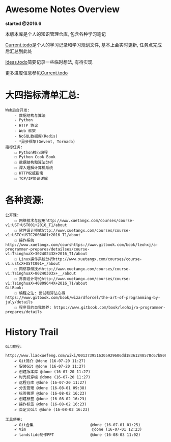 # Awesome Notes Overview

**started @2016.6**

本版本库是个人的知识管理仓库, 包含各种学习笔记

[Current.todo](https://github.com/RanchoCooper/AwesomeNotes/blob/master/Current.todo)是个人的学习记录和学习规划文件, 基本上会实时更新, 任务点完成后汇总到此处

[Ideas.todo](https://github.com/RanchoCooper/AwesomeNotes/blob/master/Ideas.todo)简要记录一些临时想法, 有待实现

更多进度信息参见[Current.todo](https://github.com/RanchoCooper/AwesomeNotes/blob/master/Current.todo)

# 大四指标清单汇总:
    Web后台开发:
        - 数据结构与算法
        - Python
        - HTTP 协议
        - Web 框架
        - NoSQL数据库(Redis)
        - *异步框架(Gevent, Tornado)
    指标任务:
        ☐ Python核心编程
        ☐ Python Cook Book
        ☐ 数据结构和算法分析
        ☐ 深入理解计算机系统
        ☐ HTTP权威指南
        ☐ TCP/IP协议详解

# 各种资源:
    公开课:
        ☐ 网络技术与应用http://www.xuetangx.com/courses/course-v1:UST+UST001+2016_T1/about
        ☐ 软件设计模式http://www.xuetangx.com/courses/course-v1:USTC+USTC2006001+2016_T1/about
        ☐ 操作系统http://www.xuetangx.com/courshttps://www.gitbook.com/book/leohxj/a-programmer-prepares/detailses/course-v1:TsinghuaX+30240243X+2016_T1/about
        ☐ Linux操作系统分析http://www.xuetangx.com/courses/course-v1:ustcX+USTC001+_/about
        ☐ 网络存储技术http://www.xuetangx.com/courses/course-v1:TsinghuaX+80240303x+__/about
        ☐ 界面设计导论http://www.xuetangx.com/courses/course-v1:TsinghuaX+40809644X+2016_T1/about
    GitBook:
        ☐ 编程之法: 面试和算法心得https://www.gitbook.com/book/wizardforcel/the-art-of-programming-by-july/details
        ☐ 程序员的自我修养: https://www.gitbook.com/book/leohxj/a-programmer-prepares/details

# History Trail

    Git教程:
        http://www.liaoxuefeng.com/wiki/0013739516305929606dd18361248578c67b8067c8c017b000
        ✔ Git简介 @done (16-07-20 11:27)
        ✔ 安装Git @done (16-07-20 11:27)
        ✔ 创建版本库 @done (16-07-20 11:27)
        ✔ 时光机穿梭 @done (16-07-20 11:27)
        ✔ 远程仓库 @done (16-07-20 11:27)
        ✔ 分支管理 @done (16-08-01 09:38)
        ✔ 标签管理 @done (16-08-02 16:23)
        ✔ 创建标签 @done (16-08-02 16:23)
        ✔ 操作标签 @done (16-08-02 16:23)
        ✔ 自定义Git @done (16-08-02 16:23)

    工具使用:
        ✔ Git合集                         @done (16-07-01 01:25)
        ✔ Vim                             @done (16-07-01 12:23)
        ✔ landslide制作PPT                @done (16-08-03 11:02)
